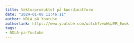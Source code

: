 ```yaml
---
title: Vektorproduktet på koordinatform
date: "2024-01-08 11:46:11"
author: NDLA på Youtube
authorlink: https://www.youtube.com/watch?v=wWqzMR_Ewok
tags:
- NDLA-pa-Youtube
---
```

